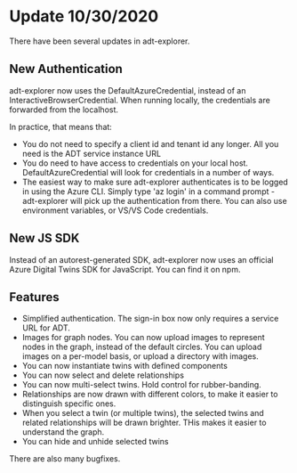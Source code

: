 # Update 10/30/2020

There have been several updates in adt-explorer.

## New Authentication

adt-explorer now uses the DefaultAzureCredential, instead of an InteractiveBrowserCredential. When running locally, the credentials are forwarded from the localhost. 

In practice, that means that:
- You do not need to specify a client id and tenant id any longer. All you need is the ADT service instance URL
- You do need to have access to credentials on your local host. DefaultAzureCredential will look for credentials in a number of ways.
- The easiest way to make sure adt-explorer authenticates is to be logged in using the Azure CLI. Simply type 'az login' in a command prompt - adt-explorer will pick up the authentication from there. You can also use environment variables, or VS/VS Code credentials.

## New JS SDK

Instead of an autorest-generated SDK, adt-explorer now uses an official Azure Digital Twins SDK for JavaScript. You can find it on npm.

## Features
- Simplified authentication. The sign-in box now only requires a service URL for ADT.
- Images for graph nodes. You can now upload images to represent nodes in the graph, instead of the default circles. You can upload images on a per-model basis, or upload a directory with images.
- You can now instantiate twins with defined components
- You can now select and delete relationships
- You can now multi-select twins. Hold control for rubber-banding.
- Relationships are now drawn with different colors, to make it easier to distinguish specific ones.
- When you select a twin (or multiple twins), the selected twins and related relationships will be drawn brighter. THis makes it easier to understand the graph.
- You can hide and unhide selected twins

There are also many bugfixes.
